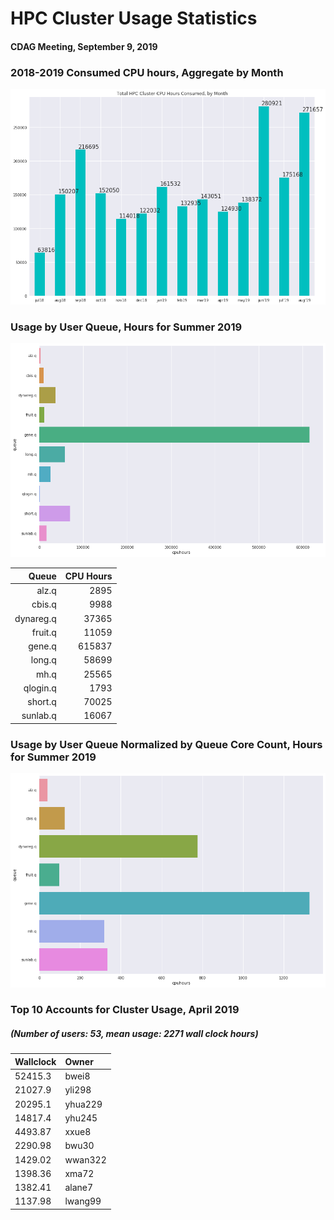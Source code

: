 # HPC Cluster Usage Statistics
####  CDAG Meeting, September 9, 2019

### 2018-2019 Consumed CPU hours, Aggregate by Month
<img src="Images/HPC_Cluster_Usage_Barchart_201909.png">


### Usage by User Queue, Hours for Summer 2019

<img src="Images/HPC_Cluster_queue_usage_201909.png">


Queue | CPU Hours 
---------:|-----------:
alz.q|2895
cbis.q|9988
dynareg.q|37365
fruit.q|11059
gene.q|615837
long.q|58699
mh.q|25565
qlogin.q|1793
short.q|70025
sunlab.q|16067


### Usage by User Queue Normalized by Queue Core Count, Hours for Summer 2019

<img src="Images/HPC_Cluster_Normailzed_Usage_Barchart_201909.png">

### Top 10 Accounts for Cluster Usage, April 2019
##### (Number of users: 53, mean usage: 2271 wall clock hours)

Wallclock | Owner
:--------|:--------
52415.3|bwei8
21027.9|yli298
20295.1|yhua229
14817.4|yhu245
4493.87|xxue8
2290.98|bwu30
1429.02|wwan322
1398.36|xma72
1382.41|alane7
1137.98|lwang99
